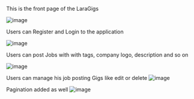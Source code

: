This is the front page of the LaraGigs

![image](https://github.com/MishkatHossain/LaraGigs/assets/81730905/8db541ee-d825-4343-a8be-051cd531d6f6)

Users can Register and Login to the application

![image](https://github.com/MishkatHossain/LaraGigs/assets/81730905/63cc2cbe-3453-4cc0-859c-86735b464532)

Users can post Jobs with with tags, company logo, description and so on

![image](https://github.com/MishkatHossain/LaraGigs/assets/81730905/da83a9cc-c695-4345-a23d-a70dd1b9ca34)

Users can manage his job posting Gigs like edit or delete
![image](https://github.com/MishkatHossain/LaraGigs/assets/81730905/2920e074-8ff4-436b-8264-64d8062f6710)

Pagination added as well
![image](https://github.com/MishkatHossain/LaraGigs/assets/81730905/64fcee98-4549-450d-8ac7-82e6ccf939dd)

